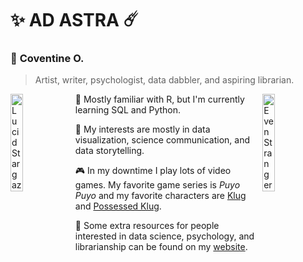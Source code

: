 # ✨ AD ASTRA ☄️
### :ocean: **Coventine O.**
> Artist, writer, psychologist, data dabbler, and aspiring librarian.

<img align="left" width="20%" src="https://puyonexus.com/mediawiki/images/8/82/Img430507_ss.png" alt="Lucid Stargazer Klug">
<img align="right" width="20%" src="https://puyonexus.com/mediawiki/images/9/91/Img138307_ss.png" alt="Even Stranger Klug">

:thought_balloon: Mostly familiar with R, but I'm currently learning SQL and Python.

:memo: My interests are mostly in data visualization, science communication, and data storytelling.

:video_game: In my downtime I play lots of video games. My favorite game series is *Puyo Puyo* and my favorite characters are [Klug](https://puyonexus.com/wiki/Klug) and [Possessed Klug](https://puyonexus.com/wiki/Possessed_Klug).

🔖 Some extra resources for people interested in data science, psychology, and librarianship can be found on my [website](https://coventine.glitch.me/bookmarks.html).
<!--<picture>
   <source media="(prefers-color-scheme: dark)" srcset="https://puyonexus.com/mediawiki/images/9/91/Img138307_ss.png" width=20%>
   <source media="(prefers-color-scheme: light)" srcset="https://puyonexus.com/mediawiki/images/c/c3/Img430517_l.png" width=20%>
   <img alt="Artwork of Lucid Stargazer Klug from Puyo Puyo Quest" src="[YOUR-DEFAULT-IMAGE](https://puyonexus.com/mediawiki/images/c/c3/Img430517_l.png">
</picture>
-->
